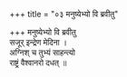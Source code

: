 +++
title = "०३ मनुष्येभ्यो वि ब्रवीतु"

+++
मनुष्येभ्यो वि ब्रवीतु  
सजूर् इन्द्रेण मेदिना ।  
अग्निश् च तुभ्यं साहन्त्यो  
राष्ट्रं वैश्वानरो दधत् ॥